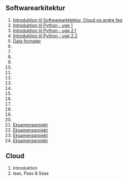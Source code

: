 <script src="https://code.jquery.com/jquery-3.2.1.min.js"></script>
<script src="script.js"></script>

<div id='content'></div>

## Softwarearkitektur
1. [Introduktion til Softwarearktiektur, Cloud og andre fag]() 
1. [Introduktion til Python - uge 1]() 
1. [Introduktion til Python - uge 2.1]() 
1. [Introduktion til Python - uge 2.2]() 
1. [Data formater]() 
1. []() 
1. []() 
1. []() 
1. []() 
1. []() 
1. []()  
1. []() 
1. []() 
1. []() 
1. []() 
1. []() 
1. []() 
1. []() 
1. []() 
1. []() 
1. [Eksamensprojekt]() 
1. [Eksamensprojekt]() 
1. [Eksamensprojekt]() 
1. [Eksamensprojekt]() 

## Cloud            
1. Introduktion
1. Iaas, Paas & Saas 

